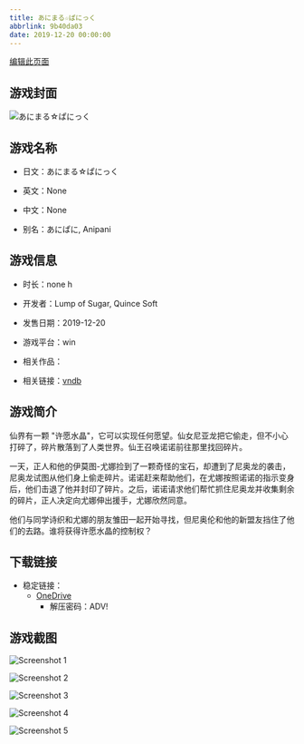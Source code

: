 ```yaml
---
title: あにまる☆ぱにっく
abbrlink: 9b40da03
date: 2019-12-20 00:00:00
---
```

[编辑此页面](https://github.com/ACG-3/ADV3-source/blob/main/source/_posts/games/%E3%81%82%E3%81%AB%E3%81%BE%E3%82%8B%E2%98%86%E3%81%B1%E3%81%AB%E3%81%A3%E3%81%8F.md)

## 游戏封面

![あにまる☆ぱにっく](https://pan.timero.xyz/onedrive/img_lib_001/%E3%81%82%E3%81%AB%E3%81%BE%E3%82%8B%E2%98%86%E3%81%B1%E3%81%AB%E3%81%A3%E3%81%8F_cover.avif)


## 游戏名称

- 日文：あにまる☆ぱにっく
- 英文：None
- 中文：None

- 别名：あにぱに, Anipani


## 游戏信息

- 时长：none h
- 开发者：Lump of Sugar, Quince Soft
- 发售日期：2019-12-20
- 游戏平台：win
- 相关作品：

- 相关链接：[vndb](https://vndb.org/v26513)


## 游戏简介

仙界有一颗 "许愿水晶"，它可以实现任何愿望。仙女尼亚龙把它偷走，但不小心打碎了，碎片散落到了人类世界。仙王召唤诺诺前往那里找回碎片。

一天，正人和他的伊莫图-尤娜捡到了一颗奇怪的宝石，却遭到了尼奥龙的袭击，尼奥龙试图从他们身上偷走碎片。诺诺赶来帮助他们，在尤娜按照诺诺的指示变身后，他们击退了他并封印了碎片。之后，诺诺请求他们帮忙抓住尼奥龙并收集剩余的碎片，正人决定向尤娜伸出援手，尤娜欣然同意。

他们与同学诗织和尤娜的朋友雏田一起开始寻找，但尼奥伦和他的新盟友挡住了他们的去路。谁将获得许愿水晶的控制权？




## 下载链接

- 稳定链接：
    - [OneDrive](https://pan.timero.xyz/onedrive/adv_lib_001/%E3%81%82%E3%81%AB%E3%81%BE%E3%82%8B%E2%98%86%E3%81%B1%E3%81%AB%E3%81%A3%E3%81%8F)
        - 解压密码：ADV!



## 游戏截图


![Screenshot 1](https://pan.timero.xyz/onedrive/img_lib_001/%E3%81%82%E3%81%AB%E3%81%BE%E3%82%8B%E2%98%86%E3%81%B1%E3%81%AB%E3%81%A3%E3%81%8F_Screenshot_1.avif)

![Screenshot 2](https://pan.timero.xyz/onedrive/img_lib_001/%E3%81%82%E3%81%AB%E3%81%BE%E3%82%8B%E2%98%86%E3%81%B1%E3%81%AB%E3%81%A3%E3%81%8F_Screenshot_2.avif)

![Screenshot 3](https://pan.timero.xyz/onedrive/img_lib_001/%E3%81%82%E3%81%AB%E3%81%BE%E3%82%8B%E2%98%86%E3%81%B1%E3%81%AB%E3%81%A3%E3%81%8F_Screenshot_3.avif)

![Screenshot 4](https://pan.timero.xyz/onedrive/img_lib_001/%E3%81%82%E3%81%AB%E3%81%BE%E3%82%8B%E2%98%86%E3%81%B1%E3%81%AB%E3%81%A3%E3%81%8F_Screenshot_4.avif)

![Screenshot 5](https://pan.timero.xyz/onedrive/img_lib_001/%E3%81%82%E3%81%AB%E3%81%BE%E3%82%8B%E2%98%86%E3%81%B1%E3%81%AB%E3%81%A3%E3%81%8F_Screenshot_5.avif)

